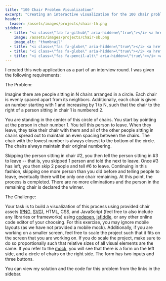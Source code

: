 ```yaml
---
title: "100 Chair Problem Visualization"
excerpt: "Creating an interactive visualization for the 100 chair problem."
header:
  teaser: /assets/images/projects/chair-th.png
sidebar:
  - title: "<i class=\"fab fa-github\" aria-hidden=\"true\"></i> <a href=\"https://github.com/yashketkar/chair\">GitHub Repo</a>"
    image: /assets/images/projects/chair-sb.png
    image_alt: "thumbnail"
  - title: "<i class=\"fas fa-globe\" aria-hidden=\"true\"></i> <a href=\"https://docs.google.com/document/d/1q56K9KaiSTuBPRT22DO0gkxWXPzhQSOrk0uapPfNCSs/edit\">Requirements</a>"
  - title: "<i class=\"fas fa-globe\" aria-hidden=\"true\"></i> <a href=\"https://blooming-shelf-17126.herokuapp.com/\">Visit Website</a>"
  - title: "<i class=\"fas fa-pencil-alt\" aria-hidden=\"true\"></i> <a href=\"https://codepen.io/yashketkar/full/pWBBrz\">View CodePen</a>"
---
```

I created this web application as a part of an interview round. I was given the following requirements:

The Problem:

Imagine there are people sitting in N chairs arranged in a circle. Each chair is evenly spaced apart from its neighbors. Additionally, each chair is given an number starting with 1 and increasing by 1 to N, such that the chair to the right of a person sitting in chair 1 is numbered 2.

You are standing in the center of this circle of chairs. You start by pointing at the person in chair number 1. You tell this person to leave. When they leave, they take their chair with them and all of the other people sitting in chairs spread out to maintain an even spacing between the chairs. The chair with the lowest number is always closest to the bottom of the circle. The chairs always maintain their original numbering.

Skipping the person sitting in chair #2, you then tell the person sitting in #3 to leave -- that is, you skipped 1 person and told the next to leave. Once #3 has left, you then skip 2 people and tell #6 to leave. Continuing in this fashion, skipping one more person than you did before and telling people to leave, eventually there will be only one chair remaining. At this point, the process is completed. There are no more eliminations and the person in the remaining chair is declared the winner.

The Challenge:

Your task is to build a visualization of this process using provided chair assets ([PNG](https://media1.popsugar-assets.com/static/imgs/interview/chair.png), [SVG](https://media1.popsugar-assets.com/static/imgs/interview/chair.svg)), HTML, CSS, and JavaScript (feel free to also include any libraries or frameworks) using [codepen](https://codepen.io), [jsfiddle](https://jsfiddle.net), or any other online code editor of your choosing. For this exercise, you may ignore mobile layouts (as we have not provided a mobile mock). Additionally, if you are working on a smaller screen, feel free to scale the project such that it fits on the screen that you are working on. If you do scale the project, make sure to do so proportionally such that relative sizes of all visual elements are the same. If you refer to the [mock](https://media1.popsugar-assets.com/static/imgs/interview/100_Chair_Problem.png), you will see that there is a form on the left side, and a circle of chairs on the right side. The form has two inputs and three buttons. 

You can view my solution and the code for this problem from the links in the sidebar.
